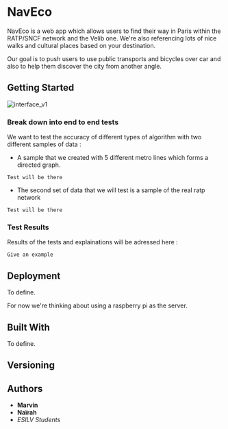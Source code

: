# NavEco

NavEco is a web app which allows users to find their way in Paris within the RATP/SNCF network and the Velib one.
 We're also referencing lots of nice walks and cultural places based on your destination. 

Our goal is to push users to use public transports and bicycles over car and also to help them discover the city from another angle. 


## Getting Started

![interface_v1](https://user-images.githubusercontent.com/44749109/48025217-13708600-e143-11e8-9178-23959e294776.png)



### Break down into end to end tests

We want to test the accuracy of different types of algorithm with two different samples of data : 

- A sample that we created with 5 different metro lines which forms a directed graph. 

```
Test will be there 
```

- The second set of data that we will test is a sample of the real ratp network 

```
Test will be there 
```

### Test Results 

Results of the tests and explainations will be adressed here : 

```
Give an example
```

## Deployment

To define. 

For now we're thinking about using a raspberry pi as the server. 

## Built With

To define. 

## Versioning



## Authors

- **Marvin**
- **Naïrah**
- *ESILV Students*

